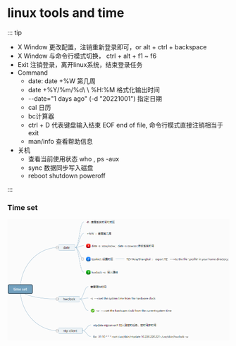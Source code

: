 # linux tools and time



::: tip 
- X Window 更改配置，注销重新登录即可，or   alt + ctrl + backspace
- X Window 与命令行模式切换， ctrl + alt + f1 ~  f6
- Exit 注销登录，离开linux系统，结束登录任务
- Command
    - date:  date  +%W  第几周
    - date  +%Y/%m/%d\  \  %H:%M 格式化输出时间
    - --date="1 days ago" (-d  "20221001") 指定日期
    - cal 日历
    - bc计算器
    - ctrl + D 代表键盘输入结束 EOF  end of file, 命令行模式直接注销相当于exit
    - man/info   查看帮助信息
- 关机
    - 查看当前使用状态 who ,  ps -aux
    - sync 数据同步写入磁盘
    - reboot shutdown poweroff

:::

### Time set
![Img](./FILES/chapter5.md/img-20220709121509.png)
